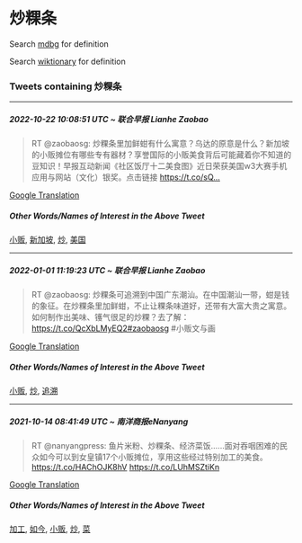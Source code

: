 # 炒粿条

Search [mdbg](https://www.mdbg.net/chinese/dictionary?page=worddict&wdrst=0&wdqb=炒粿条) for definition

Search [wiktionary](https://en.wiktionary.org/wiki/炒粿条) for definition

### Tweets containing 炒粿条

___
##### 2022-10-22 10:08:51 UTC ~ 联合早报 Lianhe Zaobao
> RT @zaobaosg: 炒粿条里加鲜蚶有什么寓意？乌达的原意是什么？新加坡的小贩摊位有哪些专有器材？享誉国际的小贩美食背后可能藏着你不知道的豆知识！早报互动新闻《社区饭厅十二美食图》近日荣获美国w3大赛手机应用与网站（文化）银奖。点击链接 https://t.co/sQ…

[Google Translation](https://translate.google.com/?hi=en&tab=TT&sl=zh-CN&tl=en&op=translate&text=RT+%40zaobaosg%3A+%E7%82%92%E7%B2%BF%E6%9D%A1%E9%87%8C%E5%8A%A0%E9%B2%9C%E8%9A%B6%E6%9C%89%E4%BB%80%E4%B9%88%E5%AF%93%E6%84%8F%EF%BC%9F%E4%B9%8C%E8%BE%BE%E7%9A%84%E5%8E%9F%E6%84%8F%E6%98%AF%E4%BB%80%E4%B9%88%EF%BC%9F%E6%96%B0%E5%8A%A0%E5%9D%A1%E7%9A%84%E5%B0%8F%E8%B4%A9%E6%91%8A%E4%BD%8D%E6%9C%89%E5%93%AA%E4%BA%9B%E4%B8%93%E6%9C%89%E5%99%A8%E6%9D%90%EF%BC%9F%E4%BA%AB%E8%AA%89%E5%9B%BD%E9%99%85%E7%9A%84%E5%B0%8F%E8%B4%A9%E7%BE%8E%E9%A3%9F%E8%83%8C%E5%90%8E%E5%8F%AF%E8%83%BD%E8%97%8F%E7%9D%80%E4%BD%A0%E4%B8%8D%E7%9F%A5%E9%81%93%E7%9A%84%E8%B1%86%E7%9F%A5%E8%AF%86%EF%BC%81%E6%97%A9%E6%8A%A5%E4%BA%92%E5%8A%A8%E6%96%B0%E9%97%BB%E3%80%8A%E7%A4%BE%E5%8C%BA%E9%A5%AD%E5%8E%85%E5%8D%81%E4%BA%8C%E7%BE%8E%E9%A3%9F%E5%9B%BE%E3%80%8B%E8%BF%91%E6%97%A5%E8%8D%A3%E8%8E%B7%E7%BE%8E%E5%9B%BDw3%E5%A4%A7%E8%B5%9B%E6%89%8B%E6%9C%BA%E5%BA%94%E7%94%A8%E4%B8%8E%E7%BD%91%E7%AB%99%EF%BC%88%E6%96%87%E5%8C%96%EF%BC%89%E9%93%B6%E5%A5%96%E3%80%82%E7%82%B9%E5%87%BB%E9%93%BE%E6%8E%A5+https%3A%2F%2Ft.co%2FsQ%E2%80%A6)
##### Other Words/Names of Interest in the Above Tweet
[小贩](小贩.md), [新加坡](新加坡.md), [炒](炒.md), [美国](美国.md)
___
##### 2022-01-01 11:19:23 UTC ~ 联合早报 Lianhe Zaobao
> RT @zaobaosg: 炒粿条可追溯到中国广东潮汕。在中国潮汕一带，蚶是钱的象征。在炒粿条里加鲜蚶，不止让粿条味道好，还带有大富大贵之寓意。如何制作出美味、镬气很足的炒粿？去了解：https://t.co/QcXbLMyEQ2#zaobaosg #小贩文与画

[Google Translation](https://translate.google.com/?hi=en&tab=TT&sl=zh-CN&tl=en&op=translate&text=RT+%40zaobaosg%3A+%E7%82%92%E7%B2%BF%E6%9D%A1%E5%8F%AF%E8%BF%BD%E6%BA%AF%E5%88%B0%E4%B8%AD%E5%9B%BD%E5%B9%BF%E4%B8%9C%E6%BD%AE%E6%B1%95%E3%80%82%E5%9C%A8%E4%B8%AD%E5%9B%BD%E6%BD%AE%E6%B1%95%E4%B8%80%E5%B8%A6%EF%BC%8C%E8%9A%B6%E6%98%AF%E9%92%B1%E7%9A%84%E8%B1%A1%E5%BE%81%E3%80%82%E5%9C%A8%E7%82%92%E7%B2%BF%E6%9D%A1%E9%87%8C%E5%8A%A0%E9%B2%9C%E8%9A%B6%EF%BC%8C%E4%B8%8D%E6%AD%A2%E8%AE%A9%E7%B2%BF%E6%9D%A1%E5%91%B3%E9%81%93%E5%A5%BD%EF%BC%8C%E8%BF%98%E5%B8%A6%E6%9C%89%E5%A4%A7%E5%AF%8C%E5%A4%A7%E8%B4%B5%E4%B9%8B%E5%AF%93%E6%84%8F%E3%80%82%E5%A6%82%E4%BD%95%E5%88%B6%E4%BD%9C%E5%87%BA%E7%BE%8E%E5%91%B3%E3%80%81%E9%95%AC%E6%B0%94%E5%BE%88%E8%B6%B3%E7%9A%84%E7%82%92%E7%B2%BF%EF%BC%9F%E5%8E%BB%E4%BA%86%E8%A7%A3%EF%BC%9Ahttps%3A%2F%2Ft.co%2FQcXbLMyEQ2%23zaobaosg+%23%E5%B0%8F%E8%B4%A9%E6%96%87%E4%B8%8E%E7%94%BB)
##### Other Words/Names of Interest in the Above Tweet
[小贩](小贩.md), [炒](炒.md), [追溯](追溯.md)
___
##### 2021-10-14 08:41:49 UTC ~ 南洋商报eNanyang
> RT @nanyangpress: 鱼片米粉、炒粿条、经济菜饭…...面对吞咽困难的民众如今可以到女皇镇17个小贩摊位，享用这些经过特别加工的美食。 https://t.co/HAChOJK8hV https://t.co/LUhMSZtiKn

[Google Translation](https://translate.google.com/?hi=en&tab=TT&sl=zh-CN&tl=en&op=translate&text=RT+%40nanyangpress%3A+%E9%B1%BC%E7%89%87%E7%B1%B3%E7%B2%89%E3%80%81%E7%82%92%E7%B2%BF%E6%9D%A1%E3%80%81%E7%BB%8F%E6%B5%8E%E8%8F%9C%E9%A5%AD%E2%80%A6...%E9%9D%A2%E5%AF%B9%E5%90%9E%E5%92%BD%E5%9B%B0%E9%9A%BE%E7%9A%84%E6%B0%91%E4%BC%97%E5%A6%82%E4%BB%8A%E5%8F%AF%E4%BB%A5%E5%88%B0%E5%A5%B3%E7%9A%87%E9%95%8717%E4%B8%AA%E5%B0%8F%E8%B4%A9%E6%91%8A%E4%BD%8D%EF%BC%8C%E4%BA%AB%E7%94%A8%E8%BF%99%E4%BA%9B%E7%BB%8F%E8%BF%87%E7%89%B9%E5%88%AB%E5%8A%A0%E5%B7%A5%E7%9A%84%E7%BE%8E%E9%A3%9F%E3%80%82+https%3A%2F%2Ft.co%2FHAChOJK8hV+https%3A%2F%2Ft.co%2FLUhMSZtiKn)
##### Other Words/Names of Interest in the Above Tweet
[加工](加工.md), [如今](如今.md), [小贩](小贩.md), [炒](炒.md), [菜](菜.md)
